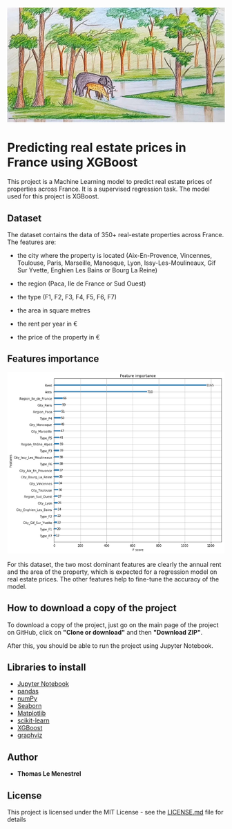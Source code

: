 ![Image of a tree of the XGBoost model](https://github.com/tlemenestrel/France_Real_Estate_Prices_Prediction/blob/master/Images/drawing.jpg)

# Predicting real estate prices in France using XGBoost 

This project is a Machine Learning model to predict real estate prices of properties across France. It is a supervised regression task. The model used for this project is XGBoost.

## Dataset

The dataset contains the data of 350+ real-estate properties across France. The features are:

* the city where the property is located (Aix-En-Provence, Vincennes, Toulouse, Paris, Marseille, Manosque, Lyon, Issy-Les-Moulineaux, Gif Sur Yvette, Enghien Les Bains or Bourg La Reine)

* the region (Paca, Ile de France or Sud Ouest)

* the type (F1, F2, F3, F4, F5, F6, F7)

* the area in square metres 

* the rent per year in €  

* the price of the property in €

## Features importance

![Image of features importance](https://github.com/tlemenestrel/France_Real_Estate_Prices_Prediction/blob/master/Images/xgboost_features_importance.png)

For this dataset, the two most dominant features are clearly the annual rent and the area of the property, which is expected for a regression model on real estate prices. The other features help to fine-tune the accuracy of the model.

## How to download a copy of the project

To download a copy of the project, just go on the main page of the project on GitHub, click on **"Clone or download"** and then **"Download ZIP"**. 

After this, you should be able to run the project using Jupyter Notebook.

## Libraries to install

* [Jupyter Notebook](https://jupyter.org/install)
* [pandas](https://pandas.pydata.org/pandas-docs/stable/getting_started/install.html)
* [numPy](https://numpy.org)
* [Seaborn](https://pypi.org/project/seaborn/)
* [Matplotlib](https://matplotlib.org/users/installing.html)
* [scikit-learn](https://scikit-learn.org/stable/install.html)
* [XGBoost](https://xgboost.readthedocs.io/en/latest/build.html)
* [graphviz](https://pypi.org/project/graphviz/)

## Author

* **Thomas Le Menestrel** 

## License

This project is licensed under the MIT License - see the [LICENSE.md](/master/LICENSE.md) file for details
